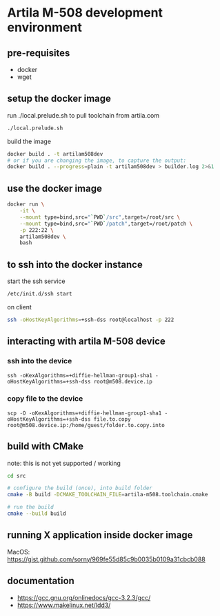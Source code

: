# Artila M-508 development environment

## pre-requisites

* docker
* wget

## setup the docker image

run ./local.prelude.sh to pull toolchain from artila.com

```bash
./local.prelude.sh
```

build the image

```bash
docker build . -t artilam508dev
# or if you are changing the image, to capture the output:
docker build . --progress=plain -t artilam508dev > builder.log 2>&1

```

## use the docker image

```bash
docker run \
    -it \
    --mount type=bind,src="`PWD`/src",target=/root/src \
    --mount type=bind,src="`PWD`/patch",target=/root/patch \
    -p 222:22 \
    artilam508dev \
    bash
```

## to ssh into the docker instance

start the ssh service
```bash
/etc/init.d/ssh start
```

on client
```bash
ssh -oHostKeyAlgorithms=+ssh-dss root@localhost -p 222
```

## interacting with artila M-508 device

### ssh into the device

```
ssh -oKexAlgorithms=+diffie-hellman-group1-sha1 -oHostKeyAlgorithms=+ssh-dss root@m508.device.ip
```

### copy file to the device
```
scp -O -oKexAlgorithms=+diffie-hellman-group1-sha1 -oHostKeyAlgorithms=+ssh-dss file.to.copy root@m508.device.ip:/home/guest/folder.to.copy.into
```

## build with CMake

note: this is not yet supported / working

```bash
cd src

# configure the build (once), into build folder
cmake -B build -DCMAKE_TOOLCHAIN_FILE=artila-m508.toolchain.cmake

# run the build
cmake --build build
```

## running X application inside docker image

MacOS: 
https://gist.github.com/sorny/969fe55d85c9b0035b0109a31cbcb088

## documentation

* https://gcc.gnu.org/onlinedocs/gcc-3.2.3/gcc/
* https://www.makelinux.net/ldd3/
